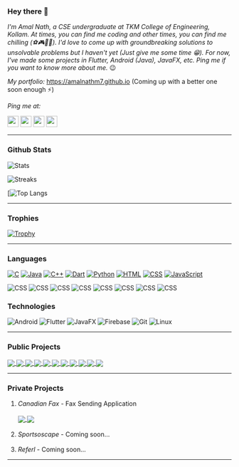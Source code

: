 ### Hey there 👋

_I'm Amal Nath, a CSE undergraduate at TKM College of Engineering, Kollam. At times, you can find me coding and other times, you can find me chilling (⚽🎮🏊‍♀️). I'd love to come up with groundbreaking solutions to unsolvable problems but I haven't yet (Just give me some time 😁). For now, I've made some projects in Flutter, Android (Java), JavaFX, etc. Ping me if you want to know more about me._ 😉

_My portfolio:_ https://amalnathm7.github.io (Coming up with a better one soon enough ⚡)

_Ping me at:_

<a href="https://www.linkedin.com/in/amal-nath-m-1ba12a192/"><img src = "https://avatars3.githubusercontent.com/u/357098?s=200&v=4" width=25px height=25px></a>
<a href="https://twitter.com/amalnathm7"><img src = "https://avatars3.githubusercontent.com/u/50278?s=200&v=4" width=25px height=25px></a>
<a href="https://www.instagram.com/_a_m_a_l_n_a_t_h_/"><img src = "https://cdn.icon-icons.com/icons2/1826/PNG/512/4202090instagramlogosocialsocialmedia-115598_115703.png" width=25px height=25px></a>
<a href="https://wa.me/917907587380"><img src = "https://upload.wikimedia.org/wikipedia/commons/6/6b/WhatsApp.svg" width=25px height=25px></a>
___

### Github Stats

![Stats](https://github-readme-stats.vercel.app/api?username=amalnathm7&show_icons=true&theme=radical)

![Streaks](https://github-readme-streak-stats.herokuapp.com/?user=amalnathm7&theme=radical)

[![Top Langs](https://github-readme-stats.vercel.app/api/top-langs/?username=amalnathm7&layout=compact&theme=radical&cache_seconds=86400)

___

### Trophies

[![Trophy](https://github-profile-trophy.vercel.app/?username=amalnathm7&theme=radical)](https://github.com/ryo-ma/github-profile-trophy)

___

### Languages

[![C](https://img.shields.io/badge/-C-fff?&logo=C&logoColor=276dc2)](https://github.com/amalnathm7?tab=repositories&q=&type=&language=C)
[![Java](https://img.shields.io/badge/-Java-fff?&logo=Java&logoColor=f89820)](https://github.com/amalnathm7?tab=repositories&q=&type=&language=Java)
[![C++](https://img.shields.io/badge/-C++-fff?&logo=C&logoColor=4169E1)](https://github.com/amalnathm7?tab=repositories&q=&type=&language=C++)
[![Dart](https://img.shields.io/badge/-Dart-fff?&logo=Dart&logoColor=4597ce)](https://github.com/amalnathm7?tab=repositories&q=&type=&language=Dart)
[![Python](https://img.shields.io/badge/-Python-fff?&logo=python&logoColor=306998)](https://github.com/amalnathm7?tab=repositories&q=&type=&language=Python)
[![HTML](https://img.shields.io/badge/-HTML-fff?&logo=html5&logoColor=e34c26)](https://github.com/amalnathm7?tab=repositories&q=&type=&language=HTML)
[![CSS](https://img.shields.io/badge/-CSS-fff?&logo=css3&logoColor=264de4)](https://github.com/amalnathm7?tab=repositories&q=&type=&language=CSS)
[![JavaScript](https://img.shields.io/badge/-JavaScript-fff?&logo=javascript&logoColor=f0db4f)](https://github.com/amalnathm7?tab=repositories&q=&type=&language=JavaScript)

![CSS](https://img.shields.io/badge/C-EXPERT-orange)
![CSS](https://img.shields.io/badge/JAVA-EXPERT-orange)
![CSS](https://img.shields.io/badge/DART-EXPERT-orange)
![CSS](https://img.shields.io/badge/C++-INTERMEDIATE-blue)
![CSS](https://img.shields.io/badge/PYTHON-BEGINNER-green)
![CSS](https://img.shields.io/badge/HTML-BEGINNER-green)
![CSS](https://img.shields.io/badge/CSS-BEGINNER-green)
![CSS](https://img.shields.io/badge/JAVASCRIPT-BEGINNER-green)

### Technologies

![Android](https://img.shields.io/badge/-Android-fff?&logo=Android&logoColor=000)
![Flutter](https://img.shields.io/badge/-Flutter-fff?&logo=flutter&logoColor=000)
![JavaFX](https://img.shields.io/badge/-JavaFX-fff?&logo=Java&logoColor=000)
![Firebase](https://img.shields.io/badge/-Firebase-fff?&logo=Firebase&logoColor=000)
![Git](https://img.shields.io/badge/-Git-fff?&logo=git&logoColor=000)
![Linux](https://img.shields.io/badge/-Linux-fff?&logo=Linux&logoColor=000)
___

### Public Projects

<a href="https://github.com/amalnathm7/hestia22">
  <img align="center" src="https://github-readme-stats.vercel.app/api/pin/?username=amalnathm7&&theme=radical&repo=hestia22" />
</a>
<a href="https://github.com/amalnathm7/illusion">
  <img align="center" src="https://github-readme-stats.vercel.app/api/pin/?username=amalnathm7&&theme=radical&repo=illusion" />
</a>
<a href="https://github.com/amalnathm7/votr">
  <img align="center" src="https://github-readme-stats.vercel.app/api/pin/?username=amalnathm7&&theme=radical&repo=votr" />
</a>
<a href="https://github.com/amalnathm7/quark">
  <img align="center" src="https://github-readme-stats.vercel.app/api/pin/?username=amalnathm7&&theme=radical&repo=quark" />
</a>
<a href="https://github.com/amalnathm7/do-it">
  <img align="center" src="https://github-readme-stats.vercel.app/api/pin/?username=amalnathm7&&theme=radical&repo=do-it" />
</a>
<a href="https://github.com/amalnathm7/google-meet-clone">
  <img align="center" src="https://github-readme-stats.vercel.app/api/pin/?username=amalnathm7&&theme=radical&repo=google-meet-clone" />
</a>
<a href="https://github.com/amalnathm7/memoir">
  <img align="center" src="https://github-readme-stats.vercel.app/api/pin/?username=amalnathm7&&theme=radical&repo=memoir" />
</a>
<a href="https://github.com/amalnathm7/bingo">
  <img align="center" src="https://github-readme-stats.vercel.app/api/pin/?username=amalnathm7&&theme=radical&repo=bingo" />
</a>
<a href="https://github.com/amalnathm7/bmi_calculator">
  <img align="center" src="https://github-readme-stats.vercel.app/api/pin/?username=amalnathm7&&theme=radical&repo=bmi_calculator" />
</a>
<a href="https://github.com/amalnathm7/calculator">
  <img align="center" src="https://github-readme-stats.vercel.app/api/pin/?username=amalnathm7&&theme=radical&repo=calculator" />
</a>
<a href="https://github.com/amalnathm7/amalnathm7.github.io">
  <img align="center" src="https://github-readme-stats.vercel.app/api/pin/?username=amalnathm7&&theme=radical&repo=amalnathm7.github.io" />
</a>

___

### Private Projects

1. _Canadian Fax_ - Fax Sending Application <br> <br> <a href="https://play.google.com/store/apps/details?id=com.canadian.fax"> <img align="center" src="https://img.shields.io/badge/Google_Play-414141?style=for-the-badge&logo=google-play&logoColor=white" /> </a> <a href="https://apps.apple.com/us/app/canadianfax/id1620488890"> <img align="center" src="https://img.shields.io/badge/App_Store-0D96F6?style=for-the-badge&logo=app-store&logoColor=white" /> </a> <br> <br>
2. _Sportsoscape_ - Coming soon... <br> <br>
3. _Referl_ - Coming soon...
___
